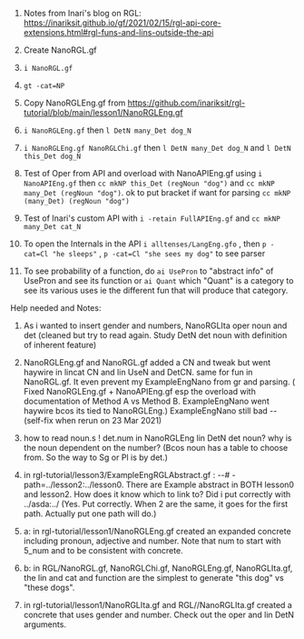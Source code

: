 1. Notes from Inari's blog on RGL: https://inariksit.github.io/gf/2021/02/15/rgl-api-core-extensions.html#rgl-funs-and-lins-outside-the-api
2. Create NanoRGL.gf 
3. ```i NanoRGL.gf```
4. ```gt -cat=NP```
5. Copy NanoRGLEng.gf from https://github.com/inariksit/rgl-tutorial/blob/main/lesson1/NanoRGLEng.gf
6. ```i NanoRGLEng.gf``` then  ```l DetN many_Det dog_N```
7. ``` i NanoRGLEng.gf NanoRGLChi.gf ```  then  ```l DetN many_Det dog_N``` and ```l DetN this_Det dog_N```
8. Test of Oper from API and overload with NanoAPIEng.gf using ```i NanoAPIEng.gf``` then ```cc mkNP this_Det (regNoun "dog")``` and ```cc mkNP many_Det (regNoun "dog")```. ok to put bracket if want for parsing ```cc mkNP (many_Det) (regNoun "dog")```
9. Test of Inari's custom API with ```i -retain FullAPIEng.gf``` and ```cc mkNP many_Det cat_N```

10. To open the Internals in the API ```i alltenses/LangEng.gfo``` , then ```p -cat=Cl "he sleeps"``` , ```p -cat=Cl "she sees my dog"``` to see parser
11. To see probability of a function, do ```ai UsePron``` to "abstract info" of UsePron and see its function or ```ai Quant``` which "Quant" is a category to see its various uses ie the different fun that will produce that category.

Help needed and Notes:
1. As i wanted to insert gender and numbers, NanoRGLIta oper noun and det (cleaned but try to read again. Study DetN det noun with definition of inherent feature)
2. NanoRGLEng.gf and NanoRGL.gf added a CN and tweak but went haywire in lincat CN and lin UseN and DetCN. same for fun in NanoRGL.gf. It even prevent my ExampleEngNano from gr and parsing. ( Fixed NanoRGLEng.gf + NanoAPIEng.gf esp the overload with documentation of Method A vs Method B. ExampleEngNano went haywire bcos its tied to NanoRGLEng.) ExampleEngNano still bad -- (self-fix when rerun on 23 Mar 2021)

3. how to read noun.s ! det.num in  NanoRGLEng lin DetN det noun?  why is the noun dependent on the number? (Bcos noun has a table to choose from. So the way to Sg or Pl is by det.)

4. in rgl-tutorial/lesson3/ExampleEngRGLAbstract.gf : --# -path=../lesson2:../lesson0. There are Example abstract in BOTH lesson0 and lesson2. How does it know which to link to? Did i put correctly with ../asda:../ (Yes. Put correctly. When 2 are the same, it goes for the first path. Actually put one path will do.)

5. a: in rgl-tutorial/lesson1/NanoRGLEng.gf created an expanded concrete including pronoun, adjective and number. Note that num to start with 5_num and to be consistent with concrete. 

5. b: in RGL/NanoRGL.gf, NanoRGLChi.gf, NanoRGLEng.gf, NanoRGLIta.gf, the lin and cat and function are the simplest to generate "this dog" vs "these dogs".
   
6. in rgl-tutorial/lesson1/NanoRGLIta.gf and RGL//NanoRGLIta.gf created a concrete that uses gender and number. Check out the oper and lin DetN arguments.